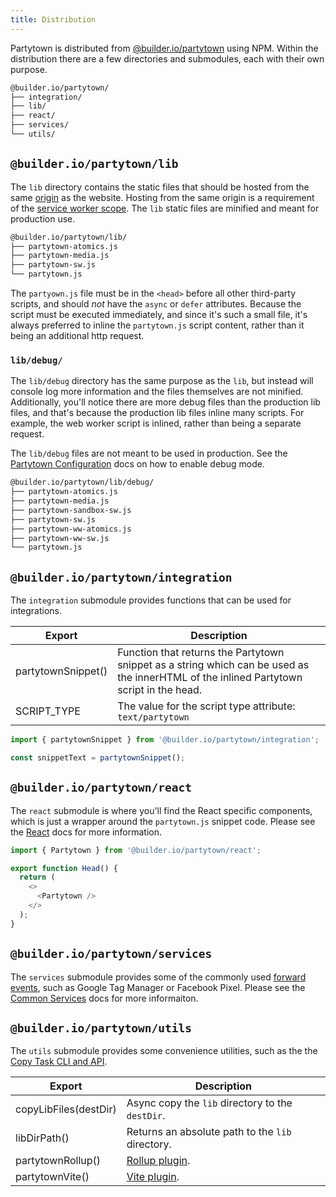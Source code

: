 ```yaml
---
title: Distribution
---
```


Partytown is distributed from [@builder.io/partytown](https://www.npmjs.com/package/@builder.io/partytown) using NPM. Within the distribution there are a few directories and submodules, each with their own purpose.

```bash
@builder.io/partytown/
├── integration/
├── lib/
├── react/
├── services/
└── utils/
```

## `@builder.io/partytown/lib`

The `lib` directory contains the static files that should be hosted from the same [origin](https://developer.mozilla.org/en-US/docs/Glossary/Origin) as the website. Hosting from the same origin is a requirement of the [service worker scope](https://developer.mozilla.org/en-US/docs/Web/API/ServiceWorkerRegistration/scope). The `lib` static files are minified and meant for production use.

```bash
@builder.io/partytown/lib/
├── partytown-atomics.js
├── partytown-media.js
├── partytown-sw.js
└── partytown.js
```

The `partyown.js` file must be in the `<head>` before all other third-party scripts, and should _not_ have the `async` or `defer` attributes. Because the script must be executed immediately, and since it's such a small file, it's always preferred to inline the `partytown.js` script content, rather than it being an additional http request.

### `lib/debug/`

The `lib/debug` directory has the same purpose as the `lib`, but instead will console log more information and the files themselves are not minified. Additionally, you'll notice there are more debug files than the production lib files, and that's because the production lib files inline many scripts. For example, the web worker script is inlined, rather than being a separate request.

The `lib/debug` files are not meant to be used in production. See the [Partytown Configuration](/configuration) docs on how to enable debug mode.

```bash
@builder.io/partytown/lib/debug/
├── partytown-atomics.js
├── partytown-media.js
├── partytown-sandbox-sw.js
├── partytown-sw.js
├── partytown-ww-atomics.js
├── partytown-ww-sw.js
└── partytown.js
```

## `@builder.io/partytown/integration`

The `integration` submodule provides functions that can be used for integrations.

| Export             | Description                                                                                                                             |
| ------------------ | --------------------------------------------------------------------------------------------------------------------------------------- |
| partytownSnippet() | Function that returns the Partytown snippet as a string which can be used as the innerHTML of the inlined Partytown script in the head. |
| SCRIPT_TYPE        | The value for the script type attribute: `text/partytown`                                                                               |

```js
import { partytownSnippet } from '@builder.io/partytown/integration';

const snippetText = partytownSnippet();
```

## `@builder.io/partytown/react`

The `react` submodule is where you'll find the React specific components, which is just a wrapper around the `partytown.js` snippet code. Please see the [React](/react) docs for more information.

```js
import { Partytown } from '@builder.io/partytown/react';

export function Head() {
  return (
    <>
      <Partytown />
    </>
  );
}
```

## `@builder.io/partytown/services`

The `services` submodule provides some of the commonly used [forward events](/forwarding-events), such as Google Tag Manager or Facebook Pixel. Please see the [Common Services](/common-services) docs for more informaiton.

## `@builder.io/partytown/utils`

The `utils` submodule provides some convenience utilities, such as the the [Copy Task CLI and API](/copy-library-files).

| Export                | Description                                      |
| --------------------- | ------------------------------------------------ |
| copyLibFiles(destDir) | Async copy the `lib` directory to the `destDir`. |
| libDirPath()          | Returns an absolute path to the `lib` directory. |
| partytownRollup()     | [Rollup plugin](/copy-library-files#rollup).     |
| partytownVite()       | [Vite plugin](/copy-library-files#vite).         |
